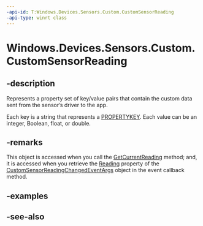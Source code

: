 ----api-id: T:Windows.Devices.Sensors.Custom.CustomSensorReading
-api-type: winrt class
---<!-- Class syntax.public class CustomSensorReading : Windows.Devices.Sensors.Custom.ICustomSensorReading--># Windows.Devices.Sensors.Custom.CustomSensorReading## -descriptionRepresents a property set of key/value pairs that contain the custom data sent from the sensor’s driver to the app.Each key is a string that represents a [PROPERTYKEY](http://msdn.microsoft.com/library/3f5f31af-f040-443b-9045-9761055381ea). Each value can be an integer, Boolean, float, or double.## -remarksThis object is accessed when you call the [GetCurrentReading](customsensor_getcurrentreading.md) method; and, it is accessed when you retrieve the [Reading](customsensorreadingchangedeventargs_reading.md) property of the [CustomSensorReadingChangedEventArgs](customsensorreadingchangedeventargs.md) object in the event callback method.## -examples## -see-also